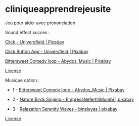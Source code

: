 # cliniqueapprendrejeusite
Jeu pour aider avec prononciation


Sound effect succés : 

[Click - Universfield | Pixabay](https://pixabay.com/sound-effects/click-124467/)

[Click Button App - Universfield | Pixabay](https://pixabay.com/sound-effects/click-button-app-147358/)

[Bittersweet Comedy loop - Abydos_Music | Pixabay](https://pixabay.com/fr/music/la-comedie-bittersweet-comedy-loop-248824/)

[License](https://pixabay.com/service/license-summary/)

Musique option :

* 1 - [Bittersweet Comedy loop - Abydos_Music | Pixabay](https://pixabay.com/fr/music/la-comedie-bittersweet-comedy-loop-248824/)

* 2 - [Nature Birds Singing - EmpressNefertitiMumbi | pixabay](https://pixabay.com/fr/sound-effects/nature-birds-singing-217212/)

* 3 - [Relazation Serenity Waves - bineleyas | pixabay](https://pixabay.com/fr/music/ambiant-relaxation-serenity-waves-148404/)

[License](https://pixabay.com/service/license-summary/)
